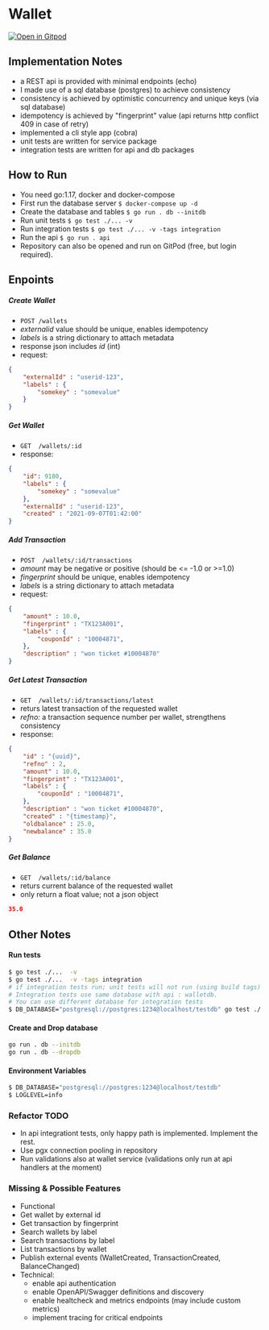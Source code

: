 # Wallet
[![Open in Gitpod](https://gitpod.io/button/open-in-gitpod.svg)](https://gitpod.io/#https://github.com/polarbit/bluelabs-wallet)

## Implementation Notes
- a REST api is provided with minimal endpoints (echo)
- I made use of a sql database (postgres) to achieve consistency
- consistency is achieved by optimistic concurrency and unique keys (via sql database)
- idempotency is achieved by "fingerprint" value (api returns http conflict 409 in case of retry)
- implemented a cli style app (cobra)
- unit tests are written for service package
- integration tests are written for api and db packages

## How to Run
- You need go:1.17, docker and docker-compose
- First run the database server     `$ docker-compose up -d`
- Create the database and tables    `$ go run . db --initdb`
- Run unit tests                    `$ go test ./... -v`
- Run integration tests             `$ go test ./... -v -tags integration`
- Run the api                       `$ go run . api`   
- Repository can also be opened and run on GitPod (free, but login required).

## Enpoints

##### Create Wallet
- `POST /wallets`
- *externalid* value should be unique, enables idempotency
- *labels* is a string dictionary to attach metadata
- response json includes *id* (int)
- request:
```json
{
    "externalId" : "userid-123",
    "labels" : {
        "somekey" : "somevalue"
    }
}
```

##### Get Wallet
- `GET  /wallets/:id`
- response: 
```json
{
    "id": 9180,
    "labels" : {
        "somekey" : "somevalue"
    },
    "externalId" : "userid-123",
    "created" : "2021-09-07T01:42:00"
}
```  
  
##### Add Transaction
- `POST  /wallets/:id/transactions`
- *amount* may be negative or positive (should be <= -1.0 or >=1.0)
- *fingerprint* should be unique, enables idempotency
- *labels* is a string dictionary to attach metadata
- request:
```json
{
    "amount" : 10.0,             
    "fingerprint" : "TX123A001",
    "labels" : { 
        "couponId" : "10004871", 
    },
    "description" : "won ticket #10004870"
}
```
  
##### Get Latest Transaction
- `GET  /wallets/:id/transactions/latest`
- returs latest transaction of the requested wallet
- *refno:* a transaction sequence number per wallet, strengthens consistency
- response: 
```json
{
    "id" : "{uuid}",
    "refno" : 2,
    "amount" : 10.0,             
    "fingerprint" : "TX123A001",
    "labels" : {                 
        "couponId" : "10004871", 
    },
    "description" : "won ticket #10004870",
    "created" : "{timestamp}",
    "oldbalance" : 25.0,
    "newbalance" : 35.0
}
```

##### Get Balance
- `GET  /wallets/:id/balance`
- returs current balance of the requested wallet
- only return a float value; not a json object
```json
35.0
``` 

## Other Notes

#### Run tests
```bash
$ go test ./...  -v
$ go test ./...  -v -tags integration
# if integration tests run; unit tests will not run (using build tags)
# Integration tests use same database with api : walletdb.
# You can use different database for integration tests
$ DB_DATABASE="postgresql://postgres:1234@localhost/testdb" go test ./... -v -tags integration
```

#### Create and Drop database
```bash
go run . db --initdb
go run . db --dropdb
```

#### Environment Variables
```bash
$ DB_DATABASE="postgresql://postgres:1234@localhost/testdb"
$ LOGLEVEL=info
```

### Refactor TODO
- In api integrationt tests, only happy path is implemented. Implement the rest.
- Use pgx connection pooling in repository
- Run validations also at wallet service (validations only run at api handlers at the moment) 

### Missing & Possible Features
- Functional
- Get wallet by external id
- Get transaction by fingerprint
- Search wallets by label
- Search transactions by label
- List transactions by wallet 
- Publish external events (WalletCreated, TransactionCreated, BalanceChanged)
- Technical:
  - enable api authentication
  - enable OpenAPI/Swagger definitions and discovery
  - enable healtcheck and metrics endpoints (may include custom metrics)
  - implement tracing for critical endpoints

